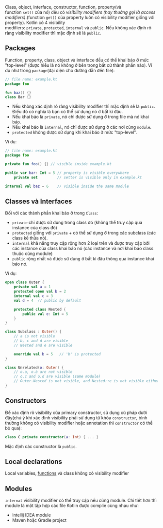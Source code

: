 Class, object, interface, constructor, function, property(và function `set()` của nó) đều có *visibility modifiers (hay thường gọi là access modifiers)*.(function `get()` của property luôn có visibility modifier giống với property). Kotlin có 4 visibility modifiers: `private`, `protected`, `internal` và `public`. Nếu không xác định rõ ràng visibility modifier thì mặc định sẽ là `public`.

Packages
-------------------------------------------------------------------------------------

Function, property, class, object và interface đều có thể khai báo ở mức "top-level" (được hiểu là nó không ở bên trong bất cứ thành phần nào). Ví dụ như trong `package`(đại diện cho đường dẫn đến file):

```kotlin
// file name: example.kt
package foo

fun baz() {}
class Bar {}

```

-   Nếu không xác định rõ ràng visibility modifier thì mặc định sẽ là `public`. Điều đó có nghĩa là bạn có thể sử dụng nó ở bất kì đâu.
-   Nếu khai báo là `private`, nó chỉ được sử dụng ở trong file mà nó khai báo.
-   Nếu khai báo là `internal`, nó chỉ được sử dụng ở các nơi cùng `module`.
-   `protected` không được sử dụng khi khai báo ở mức "top-level".

Ví dụ:

```kotlin
// file name: example.kt
package foo

private fun foo() {} // visible inside example.kt

public var bar: Int = 5 // property is visible everywhere
    private set         // setter is visible only in example.kt

internal val baz = 6    // visible inside the same module

```

Classes và Interfaces
--------------------------------------------------------------------------------------------------------------------

Đối với các thành phần khai báo ở trong `Class`:

-   `private` chỉ được sử dụng trong class đó (không thể truy cập qua instance của class đó)
-   `protected` giống với `private` + có thể sử dụng ở trong các subclass (các class kế thừa nó).
-   `internal` khả năng truy cập rộng hơn 2 loại trên và được truy cập bởi các instance của class khai báo nó (các instance và nơi khai báo class thuộc cùng module)
-   `public` rộng nhất và được sử dụng ở bất kì đâu thông qua instance khai báo nó.

Ví dụ:

```kotlin
open class Outer {
    private val a = 1
    protected open val b = 2
    internal val c = 3
    val d = 4  // public by default

    protected class Nested {
        public val e: Int = 5
    }
}

class Subclass : Outer() {
    // a is not visible
    // b, c and d are visible
    // Nested and e are visible

    override val b = 5   // 'b' is protected
}

class Unrelated(o: Outer) {
    // o.a, o.b are not visible
    // o.c and o.d are visible (same module)
    // Outer.Nested is not visible, and Nested::e is not visible either
}

```

Constructors
---------------------------------------------------------------------------------------------

Để xác định rõ visibility của primary constructor, sử dụng cú pháp dưới đây(chú ý khi xác định visibility phải sử dụng từ khóa `constructor`, bình thường không có visibility modifier hoặc annotation thì `constructor` có thể bỏ qua):

```kotlin
class C private constructor(a: Int) { ... }

```

Mặc định các constructor là `public`.

Local declarations
---------------------------------------------------------------------------------------------------------

Local variables, [functions](/kotlin/kotlin_function/#function-scope) và class không có visibility modifier

Modules
-----------------------------------------------------------------------------------

`internal` visibility modifier có thể truy cập nếu cùng module. Chi tiết hơn thì module là một tập hợp các file Kotlin được complie cùng nhau như:

-   Intellij IDEA module
-   Maven hoặc Gradle project
